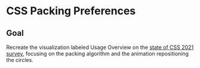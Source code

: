 # CSS Packing Preferences

## Goal

Recreate the visualization labeled Usage Overview on the [state of CSS 2021 survey](https://2021.stateofcss.com/en-US/features/), focusing on the packing algorithm and the animation repositioning the circles.
